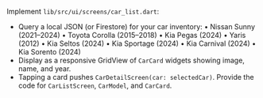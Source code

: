 Implement `lib/src/ui/screens/car_list.dart`:
- Query a local JSON (or Firestore) for your car inventory:
  • Nissan Sunny (2021–2024)
  • Toyota Corolla (2015–2018)
  • Kia Pegas (2024)
  • Yaris (2012)
  • Kia Seltos (2024)
  • Kia Sportage (2024)
  • Kia Carnival (2024)
  • Kia Sorento (2024)
- Display as a responsive GridView of `CarCard` widgets showing image, name, and year.
- Tapping a card pushes `CarDetailScreen(car: selectedCar)`.
Provide the code for `CarListScreen`, `CarModel`, and `CarCard`.

